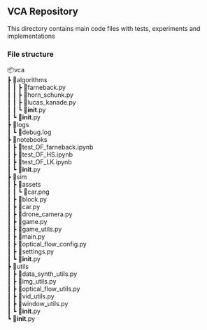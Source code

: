 ## VCA Repository

This directory contains main code files with tests, experiments and implementations

### File structure

📦vca  
 ┣ 📂algorithms  
 ┃ ┃ ┣ 📜farneback.py  
 ┃ ┃ ┣ 📜horn_schunk.py  
 ┃ ┃ ┣ 📜lucas_kanade.py  
 ┃ ┃ ┗ 📜__init__.py  
 ┃ ┗ 📜__init__.py  
 ┣ 📂logs  
 ┃ ┗ 📜debug.log  
 ┣ 📂notebooks  
 ┃ ┣ 📜test_OF_farneback.ipynb  
 ┃ ┣ 📜test_OF_HS.ipynb  
 ┃ ┣ 📜test_OF_LK.ipynb  
 ┃ ┗ 📜__init__.py  
 ┣ 📂sim  
 ┃ ┣ 📂assets  
 ┃ ┃ ┗ 📜car.png  
 ┃ ┣ 📜block.py  
 ┃ ┣ 📜car.py  
 ┃ ┣ 📜drone_camera.py  
 ┃ ┣ 📜game.py  
 ┃ ┣ 📜game_utils.py  
 ┃ ┣ 📜main.py  
 ┃ ┣ 📜optical_flow_config.py  
 ┃ ┣ 📜settings.py  
 ┃ ┗ 📜__init__.py  
 ┣ 📂utils  
 ┃ ┣ 📜data_synth_utils.py  
 ┃ ┣ 📜img_utils.py  
 ┃ ┣ 📜optical_flow_utils.py  
 ┃ ┣ 📜vid_utils.py  
 ┃ ┣ 📜window_utils.py  
 ┃ ┗ 📜__init__.py  
 ┗ 📜__init__.py  